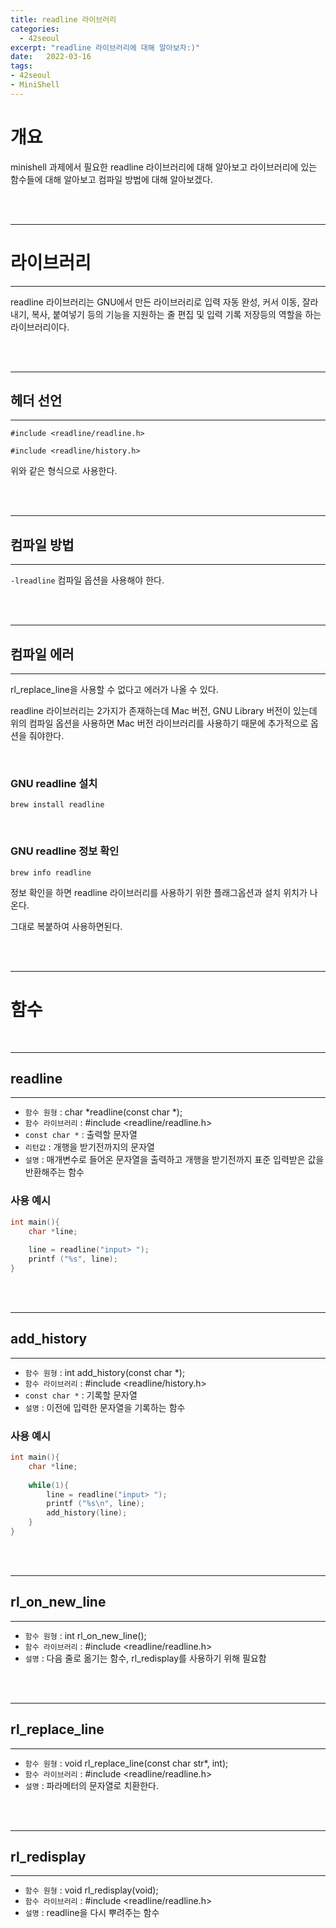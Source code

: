 ```yaml
---
title: readline 라이브러리
categories: 
  - 42seoul
excerpt: "readline 라이브러리에 대해 알아보자:)"
date:   2022-03-16
tags:
- 42seoul
- MiniShell
---
```


# 개요

minishell 과제에서 필요한 readline 라이브러리에 대해 알아보고 라이브러리에 있는 함수들에 대해 알아보고 컴파일 방법에 대해 알아보겠다.

<br />
<br />

---

# 라이브러리

---

readline 라이브러리는 GNU에서 만든 라이브러리로 입력 자동 완성, 커서 이동, 잘라내기, 복사, 붙여넣기 등의 기능을 지원하는 줄 편집 및 입력 기록 저장등의 역할을 하는 라이브러리이다.



<br />
<br />

---

## 헤더 선언

---

`#include <readline/readline.h>`

`#include <readline/history.h>`

위와 같은 형식으로 사용한다.



<br />
<br />

---

## 컴파일 방법

---

`-lreadline` 컴파일 옵션을 사용해야 한다.



<br />
<br />

---

## 컴파일 에러

---

rl_replace_line을 사용할 수 없다고 에러가 나올 수 있다.

readline 라이브러리는 2가지가 존재하는데 Mac 버전, GNU Library 버전이 있는데 위의 컴파일 옵션을 사용하면 Mac 버전 라이브러리를 사용하기 때문에 추가적으로 옵션을 줘야한다.

<br />

### GNU readline 설치

`brew install readline`

<br />

### GNU readline 정보 확인

`brew info readline`

정보 확인을 하면 readline 라이브러리를 사용하기 위한 플래그옵션과 설치 위치가 나온다.

그대로 복붙하여 사용하면된다.



<br />
<br />

---

# 함수


<br />

---

## readline

---

* `함수 원형` : char *readline(const char *);
* `함수 라이브러리` : #include <readline/readline.h>
* `const char *` : 출력할 문자열
* `리턴값` : 개행을 받기전까지의 문자열
* `설명` : 매개변수로 들어온 문자열을 출력하고 개행을 받기전까지 표준 입력받은 값을 반환해주는 함수


### 사용 예시

```c
int main(){
    char *line;
    
    line = readline("input> ");
    printf ("%s", line);
}
```

<br />
<br />

---

## add_history

---

* `함수 원형` : int add_history(const char *);
* `함수 라이브러리` : #include <readline/history.h>
* `const char *` : 기록할 문자열
* `설명` : 이전에 입력한 문자열을 기록하는 함수

### 사용 예시

```c
int main(){
    char *line;
    
    while(1){
        line = readline("input> ");
        printf ("%s\n", line);
        add_history(line);
    }
}
```

<br />
<br />

---

## rl_on_new_line

---

* `함수 원형` : int rl_on_new_line();
* `함수 라이브러리` : #include <readline/readline.h>
* `설명` : 다음 줄로 옮기는 함수, rl_redisplay를 사용하기 위해 필요함

<br />
<br />

---

## rl_replace_line

---

* `함수 원형` : void rl_replace_line(const char str*, int);
* `함수 라이브러리` : #include <readline/readline.h>
* `설명` : 파라메터의 문자열로 치환한다.


<br />
<br />

---

## rl_redisplay

---

* `함수 원형` : void rl_redisplay(void);
* `함수 라이브러리` : #include <readline/readline.h>
* `설명` : readline을 다시 뿌려주는 함수
